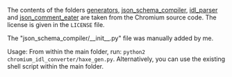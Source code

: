 The contents of the folders [generators](https://github.com/chromium/chromium/tree/0a4f8d5b63f58394f2c726ca2742d27f0fe07f18/ppapi/generators),
[json_schema_compiler](https://github.com/chromium/chromium/tree/0a4f8d5b63f58394f2c726ca2742d27f0fe07f18/tools/json_schema_compiler),
[idl_parser](https://github.com/chromium/chromium/tree/0a4f8d5b63f58394f2c726ca2742d27f0fe07f18/tools/idl_parser) and
[json_comment_eater](https://github.com/chromium/chromium/tree/0a4f8d5b63f58394f2c726ca2742d27f0fe07f18/tools/json_comment_eater) are taken from the Chromium source code. The license is given in the `LICENSE` file.

The "json_schema_compiler/\_\_init\_\_.py" file was manually added by me.

Usage: From within the main folder, run: `python2 chromium_idl_converter/haxe_gen.py`.
Alternatively, you can use the existing shell script within the main folder.